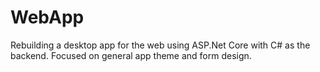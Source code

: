# WebApp
Rebuilding a desktop app for the web using ASP.Net Core with C# as the backend. Focused on general app theme and form design.
